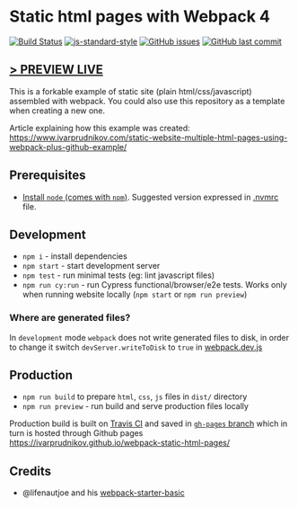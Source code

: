 Static html pages with Webpack 4
================================

[![Build Status](https://travis-ci.com/ivarprudnikov/webpack-static-html-pages.svg?branch=master)](https://travis-ci.com/ivarprudnikov/webpack-static-html-pages)
[![js-standard-style](https://img.shields.io/badge/code%20style-standard-brightgreen.svg)](http://standardjs.com)
[![GitHub issues](https://img.shields.io/github/issues/ivarprudnikov/webpack-static-html-pages.svg)](https://github.com/ivarprudnikov/webpack-static-html-pages/issues)
[![GitHub last commit](https://img.shields.io/github/last-commit/ivarprudnikov/webpack-static-html-pages.svg)](https://github.com/ivarprudnikov/webpack-static-html-pages/commits/master)

[> PREVIEW LIVE](https://ivarprudnikov.github.io/webpack-static-html-pages/)
--------------------------------

This is a forkable example of static site (plain html/css/javascript)
assembled with webpack. You could also use this repository as a template when creating a new one.

Article explaining how this example was created: https://www.ivarprudnikov.com/static-website-multiple-html-pages-using-webpack-plus-github-example/

## Prerequisites

- [Install `node` (comes with `npm`)](https://nodejs.org/). Suggested version expressed in [.nvmrc](./.nvmrc) file.

## Development

- `npm i` - install dependencies
- `npm start` - start development server
- `npm test` - run minimal tests (eg: lint javascript files)
- `npm run cy:run` - run Cypress functional/browser/e2e tests. Works only when running website locally (`npm start` or `npm run preview`)

### Where are generated files?

In `development` mode `webpack` does not write generated files to disk, in order to change it
switch `devServer.writeToDisk` to `true` in [webpack.dev.js](./webpack.dev.js)

## Production

- `npm run build` to prepare `html`, `css`, `js` files in `dist/` directory
- `npm run preview` - run build and serve production files locally

Production build is built on [Travis CI](https://travis-ci.com/ivarprudnikov/webpack-static-html-pages) and saved in [`gh-pages` branch](https://github.com/ivarprudnikov/webpack-static-html-pages/tree/gh-pages) which in turn is hosted through Github pages https://ivarprudnikov.github.io/webpack-static-html-pages/

## Credits

- @lifenautjoe and his [webpack-starter-basic](https://github.com/lifenautjoe/webpack-starter-basic)
